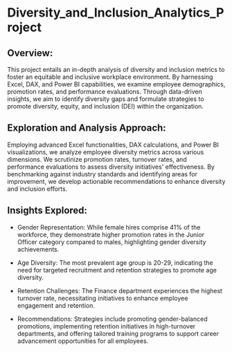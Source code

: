 # Diversity_and_Inclusion_Analytics_Project
## Overview:
This project entails an in-depth analysis of diversity and inclusion metrics to foster an equitable and inclusive workplace environment. By harnessing Excel, DAX, and Power BI capabilities, we examine employee demographics, promotion rates, and performance evaluations. Through data-driven insights, we aim to identify diversity gaps and formulate strategies to promote diversity, equity, and inclusion (DEI) within the organization.

## Exploration and Analysis Approach:
Employing advanced Excel functionalities, DAX calculations, and Power BI visualizations, we analyze employee diversity metrics across various dimensions. We scrutinize promotion rates, turnover rates, and performance evaluations to assess diversity initiatives' effectiveness. By benchmarking against industry standards and identifying areas for improvement, we develop actionable recommendations to enhance diversity and inclusion efforts.

## Insights Explored:
* Gender Representation: While female hires comprise 41% of the workforce, they demonstrate higher promotion rates in the Junior Officer category compared to males, highlighting gender diversity achievements.

* Age Diversity: The most prevalent age group is 20-29, indicating the need for targeted recruitment and retention strategies to promote age diversity.

* Retention Challenges: The Finance department experiences the highest turnover rate, necessitating initiatives to enhance employee engagement and retention.

* Recommendations: Strategies include promoting gender-balanced promotions, implementing retention initiatives in high-turnover departments, and offering tailored training programs to support career advancement opportunities for all employees.
